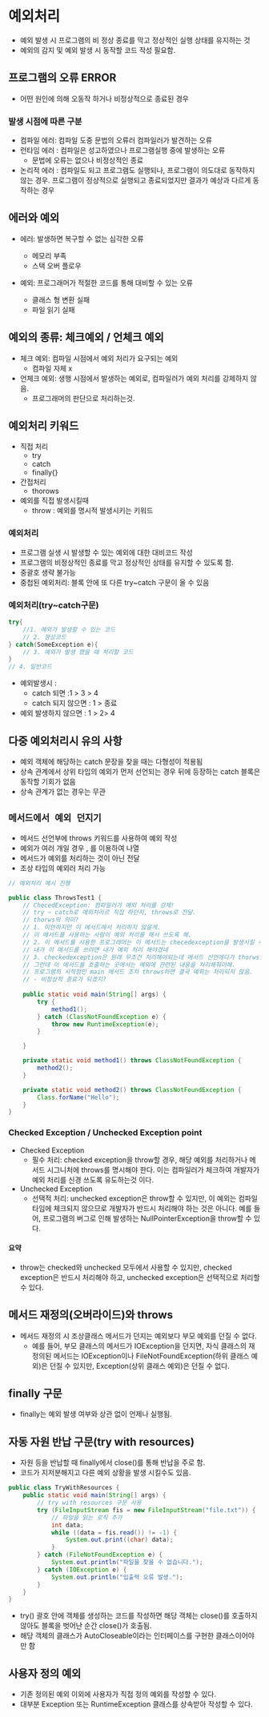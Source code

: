 # 예외처리
- 예외 발생 시 프로그램의 비 정상 종료를 막고 정상적인 실행 상태를 유지하는 것
- 예외의 감지 및 예외 발생 시 동작할 코드 작성 필요함.

## 프로그램의 오류 ERROR
- 어떤 원인에 의해 오동작 하거나 비정상적으로 종료된 경우

### 발생 시점에 따른 구분
- 컴파일 에러: 컴파일 도중 문법의 오류러 컴파일러가 발견하는 오류
- 런타임 에러 : 컴파일은 성고하였으나 프로그램실행 중에 발생하는 오류
    - 문법에 오류는 없으나 비정상적인 종료
- 논리적 에러 : 컴파일도 되고 프로그램도 실행되나, 프로그램이 의도대로 동작하지 않는 경우. 프로그램이 정상적으로 실행되고 종료되었지만 결과가 예상과 다르게 동작하는 경우

## 에러와 예외
- 에러: 발생하면 복구할 수 없는 심각한 오류
    - 메모리 부족
    - 스택 오버 플로우

- 예외: 프로그래머가 적절한 코드를 통해 대비할 수 있는 오류
    - 클래스 형 변환 실패
    - 파일 읽기 실패

## 예외의 종류: 체크예외 / 언체크 예외
- 체크 예외: 컴파일 시점에서 예외 처리가 요구되는 예외
    - 컴파일 자체 x
- 언체크 예외: 생행 시점에서 발생하는 예외로, 컴파일러가 예외 처리를 강제하지 않음.
    - 프로그래머의 판단으로 처리하는것.


## 예외처리 키워드
- 직접 처리
    - try
    - catch
    - finally{}
- 간접처리
    - thorows
- 예외를 직접 발생시킬때
    - throw : 예외를 명시적 발생시키는 키워드

### 예외처리
- 프로그램 실생 시 발생할 수 있는 예외에 대한 대비코드 작성
- 프로그램의 비정상적인 종료를 막고 정상적인 상태를 유지할 수 있도록 함.
- 중괄호 생략 불가능
- 중첩된 예외처리: 블록 안에 또 다른 try~catch 구문이 올 수 있음

### 예외처리(try~catch구문)

```java
try{
    //1. 예외가 발생할 수 있는 코드
    // 2. 정상코드
} catch(SomeException e){
    // 3. 예외가 발생 했을 때 처리할 코드
}
// 4. 일반코드
```

- 예외발생시 :
    - catch 되면 :1 > 3 > 4
    - catch 되지 않으면 : 1 > 종료
- 예외 발생하지 않으면 : 1 > 2> 4


## 다중 예외처리시 유의 사항
- 예외 객체에 해당하는 catch 문장을 찾을 때는 다형성이 적용됨
- 상속 관계에서 상위 타입의 예외가 먼저 선언되는 경우 뒤에 등장하는 catch 블록은 동작할 기회가 없음
- 상속 관계가 없는 경우는 무관


## `메서드에서 예외 던지기`
- 메서드 선언부에 throws 키워드를 사용하여 예외 작성
- 예외가 여러 개일 경우 , 를 이용하여 나열
- 메서드가 예외를 처리하는 것이 아닌 전달
- 조상 타입의 예외러 처리 가능


```java
// 예외처리 예시 진행

public class ThrowsTest1 {
    // ChecedException: 컴파일러가 예외 처리를 강제!
    // try ~ catch로 예외처리르 직접 하던지, throws로 전달.
    // thorws의 의미?
    // 1. 미안하지만 이 메서드에서 처리하지 않을게. 
    // 이 메서드를 사용하는 사람이 예외 처리를 해서 쓰도록 해.
    // 2. 이 메서드를 사용한 프로그래머는 이 메서드는 checedexception을 발생시킬 수 있는 메서드구나
    // 내가 이 메서드를 쓰려면 내가 예외 처리 해야겠네
    // 3. checkedexception은 원래 무조건 처리해야되는데 메서드 선언에다가 thorws를 한번만 봐줄게임.
    // 그런데 이 메서드를 호출하는 곳에서는 예외에 관련된 내용을 처리해줘야해.
    // 프로그램의 시작점인 main 메서드 조차 throws하면 결국 예외는 처리되지 않음.
    // - 비정상적 종료가 되겠지?
    
    public static void main(String[] args) {
        try {
            method1();
        } catch (ClassNotFoundException e) {
            throw new RuntimeException(e);
        }

    }

    private static void method1() throws ClassNotFoundException {
        method2();
    }

    private static void method2() throws ClassNotFoundException {
        Class.forName("Hello");
    }
}
```

### Checked Exception / Unchecked Exception point
- Checked Exception
    - 필수 처리: checked exception을 throw할 경우, 해당 예외를 처리하거나 메서드 시그니처에 throws를 명시해야 한다. 이는 컴파일러가 체크하여 개발자가 예외 처리를 신경 쓰도록 유도하는것 이다.
- Unchecked Exception
    - 선택적 처리: unchecked exception은 throw할 수 있지만, 이 예외는 컴파일 타임에 체크되지 않으므로 개발자가 반드시 처리해야 하는 것은 아니다. 예를 들어, 프로그램의 버그로 인해 발생하는 NullPointerException을 throw할 수 있다.
#### 요약
- throw는 checked와 unchecked 모두에서 사용할 수 있지만, checked exception은 반드시 처리해야 하고, unchecked exception은 선택적으로 처리할 수 있다.

## 메서드 재정의(오버라이드)와 throws
- 메서드 재정의 시 조상클래스 메서드가 던지는 예외보다 부모 예외를 던질 수 없다.
    - 예를 들어, 부모 클래스의 메서드가 IOException을 던지면, 자식 클래스의 재정의된 메서드는 IOException이나 FileNotFoundException(하위 클래스 예외)은 던질 수 있지만, Exception(상위 클래스 예외)은 던질 수 없다.

## finally 구문
- finally는 예외 발생 여부와 상관 없이 언제나 실행됨.


## 자동 자원 반납 구문(try with resources)
- 자원 등을 반납할 때 finally에서 close()를 통해 반납을 주로 함.
- 코드가 지저분해지고 다른 예외 상황을 발생 시킬수도 있음.

```java
public class TryWithResources {
    public static void main(String[] args) {
        // try with resources 구문 사용
        try (FileInputStream fis = new FileInputStream("file.txt")) {
            // 파일을 읽는 로직 추가
            int data;
            while ((data = fis.read()) != -1) {
                System.out.print((char) data);
            }
        } catch (FileNotFoundException e) {
            System.out.println("파일을 찾을 수 없습니다.");
        } catch (IOException e) {
            System.out.println("입출력 오류 발생.");
        }
    }
}
```

- try() 괄호 안에 객체를 생성하는 코드를 작성하면 해당 객체는 close()를 호출하지 않아도 블록을 벗어난 순간 close()가 호출됨.
- 해당 객체의 클래스가 AutoCloseable이라는 인터페이스를 구현한 클래스이어야만 함

## 사용자 정의 예외
- 기존 정의된 예외 이외에 사용자가 직접 정의 예외를 작성할 수 있다.
- 대부분 Exception 또는 RuntimeException 클래스를 상속받아 작성할 수 있다.

 